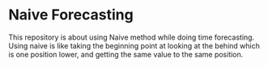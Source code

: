 <h1>Naive Forecasting</h1>

<p>This repository is about using Naive method while doing time forecasting. Using naive is like taking the beginning point at looking at the behind which is one position lower, and getting the same value to the same position.</p>
